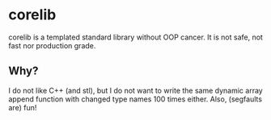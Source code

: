 # corelib
corelib is a templated standard library without OOP cancer. It is not safe, not fast nor production grade.

## Why?
I do not like C++ (and stl), but I do not want to write the same dynamic array append function with changed type names 100 times either. Also, (segfaults are) fun!